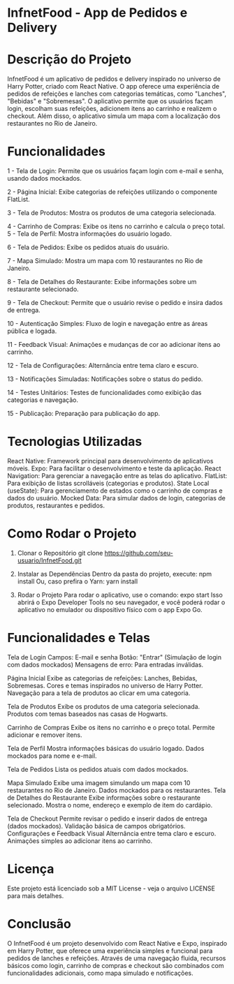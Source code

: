 # InfnetFood - App de Pedidos e Delivery

# Descrição do Projeto
InfnetFood é um aplicativo de pedidos e delivery inspirado no universo de Harry Potter, criado com React Native. O app oferece uma experiência de pedidos de refeições e lanches com categorias temáticas, como "Lanches", "Bebidas" e "Sobremesas". O aplicativo permite que os usuários façam login, escolham suas refeições, adicionem itens ao carrinho e realizem o checkout. Além disso, o aplicativo simula um mapa com a localização dos restaurantes no Rio de Janeiro.

# Funcionalidades
1 - Tela de Login: Permite que os usuários façam login com e-mail e senha, usando dados mockados.

2 - Página Inicial: Exibe categorias de refeições utilizando o componente FlatList.

3 - Tela de Produtos: Mostra os produtos de uma categoria selecionada.

4 - Carrinho de Compras: Exibe os itens no carrinho e calcula o preço total.
5 - Tela de Perfil: Mostra informações do usuário logado.

6 - Tela de Pedidos: Exibe os pedidos atuais do usuário.

7 - Mapa Simulado: Mostra um mapa com 10 restaurantes no Rio de Janeiro.

8 - Tela de Detalhes do Restaurante: Exibe informações sobre um restaurante selecionado.

9 - Tela de Checkout: Permite que o usuário revise o pedido e insira dados de entrega.

10 - Autenticação Simples: Fluxo de login e navegação entre as áreas pública e logada.

11 - Feedback Visual: Animações e mudanças de cor ao adicionar itens ao carrinho.

12 - Tela de Configurações: Alternância entre tema claro e escuro.

13 - Notificações Simuladas: Notificações sobre o status do pedido.

14 - Testes Unitários: Testes de funcionalidades como exibição das categorias e navegação.

15 - Publicação: Preparação para publicação do app.

# Tecnologias Utilizadas
React Native: Framework principal para desenvolvimento de aplicativos móveis.
Expo: Para facilitar o desenvolvimento e teste da aplicação.
React Navigation: Para gerenciar a navegação entre as telas do aplicativo.
FlatList: Para exibição de listas scrolláveis (categorias e produtos).
State Local (useState): Para gerenciamento de estados como o carrinho de compras e dados do usuário.
Mocked Data: Para simular dados de login, categorias de produtos, restaurantes e pedidos.

# Como Rodar o Projeto
1. Clonar o Repositório
git clone https://github.com/seu-usuario/InfnetFood.git

2. Instalar as Dependências
Dentro da pasta do projeto, execute:
npm install
Ou, caso prefira o Yarn:
yarn install

3. Rodar o Projeto
Para rodar o aplicativo, use o comando:
expo start
Isso abrirá o Expo Developer Tools no seu navegador, e você poderá rodar o aplicativo no emulador ou dispositivo físico com o app Expo Go.

# Funcionalidades e Telas
Tela de Login
 Campos: E-mail e senha
 Botão: "Entrar" (Simulação de login com dados mockados)
 Mensagens de erro: Para entradas inválidas.
 
Página Inicial
 Exibe as categorias de refeições: Lanches, Bebidas, Sobremesas.
 Cores e temas inspirados no universo de Harry Potter.
 Navegação para a tela de produtos ao clicar em uma categoria.

Tela de Produtos
 Exibe os produtos de uma categoria selecionada.
 Produtos com temas baseados nas casas de Hogwarts.

Carrinho de Compras
 Exibe os itens no carrinho e o preço total.
 Permite adicionar e remover itens.

Tela de Perfil
 Mostra informações básicas do usuário logado.
 Dados mockados para nome e e-mail.

Tela de Pedidos
 Lista os pedidos atuais com dados mockados.

Mapa Simulado
 Exibe uma imagem simulando um mapa com 10 restaurantes no Rio de Janeiro.
 Dados mockados para os restaurantes.
 Tela de Detalhes do Restaurante
 Exibe informações sobre o restaurante selecionado.
 Mostra o nome, endereço e exemplo de item do cardápio.

Tela de Checkout
 Permite revisar o pedido e inserir dados de entrega (dados mockados).
 Validação básica de campos obrigatórios.
 Configurações e Feedback Visual
 Alternância entre tema claro e escuro.
 Animações simples ao adicionar itens ao carrinho.
 
# Licença
Este projeto está licenciado sob a MIT License - veja o arquivo LICENSE para mais detalhes.

# Conclusão
O InfnetFood é um projeto desenvolvido com React Native e Expo, inspirado em Harry Potter, que oferece uma experiência simples e funcional para pedidos de lanches e refeições. Através de uma navegação fluida, recursos básicos como login, carrinho de compras e checkout são combinados com funcionalidades adicionais, como mapa simulado e notificações.
